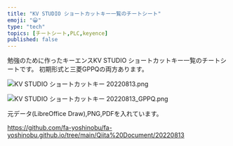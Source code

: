 ```yaml
---
title: "KV STUDIO ショートカットキー一覧のチートシート"
emoji: "😀"
type: "tech"
topics: [チートシート,PLC,keyence]
published: false
---
```

勉強のために作ったキーエンスKV STUDIO ショートカットキー一覧のチートシートです。
初期形式と三菱GPPQの両方あります。

![KV STUDIO ショートカットキー 20220813.png](https://qiita-image-store.s3.ap-northeast-1.amazonaws.com/0/2146151/87c33f81-af64-7303-7ebc-34324a801ee0.png)

![KV STUDIO ショートカットキー 20220813_GPPQ.png](https://qiita-image-store.s3.ap-northeast-1.amazonaws.com/0/2146151/dbd4ce8b-3a68-a9fd-685a-88864d3c9517.png)

元データ(LibreOffice Draw),PNG,PDFを入れています。

https://github.com/fa-yoshinobu/fa-yoshinobu.github.io/tree/main/Qiita%20Document/20220813

